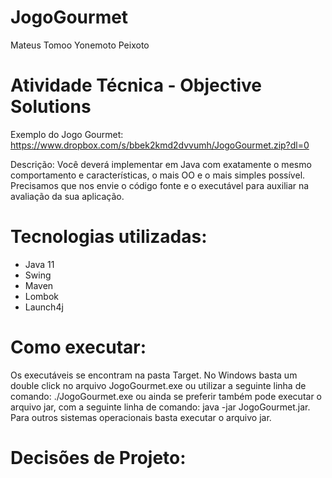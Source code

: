 # JogoGourmet

Mateus Tomoo Yonemoto Peixoto

# Atividade Técnica - Objective Solutions

Exemplo do Jogo Gourmet: <https://www.dropbox.com/s/bbek2kmd2dvvumh/JogoGourmet.zip?dl=0>

Descrição: Você deverá implementar em Java com exatamente o mesmo comportamento e características, o mais OO e o mais simples possível. Precisamos que nos envie o código fonte e o executável para auxiliar na avaliação da sua aplicação.

# Tecnologias utilizadas:
- Java 11
- Swing
- Maven
- Lombok
- Launch4j

# Como executar:
Os executáveis se encontram na pasta Target. No Windows basta um double click no arquivo JogoGourmet.exe ou utilizar a seguinte linha de comando: ./JogoGourmet.exe ou ainda se preferir também pode executar o arquivo jar, com a seguinte linha de comando: java -jar JogoGourmet.jar. Para outros sistemas operacionais basta executar o arquivo jar.

# Decisões de Projeto:
